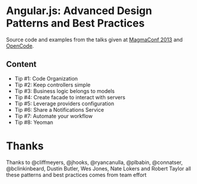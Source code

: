 # Angular.js: Advanced Design Patterns and Best Practices

Source code and examples from the talks given at [MagmaConf 2013](http://www.magmaconf.com) and [OpenCode](http://www.opencode.ca). 

## Content

* Tip #1: Code Organization
* Tip #2: Keep controllers simple
* Tip #3: Business logic belongs to models
* Tip #4: Create facade to interact with servers
* Tip #5: Leverage providers configuration
* Tip #6: Share a Notifications Service
* Tip #7: Automate your workflow
* Tip #8: Yeoman

# Thanks
Thanks to @cliffmeyers, @jhooks, @ryancanulla, @plbabin, @connatser, @bclinkinbeard, Dustin Butler, Wes Jones, Nate Lokers and Robert Taylor all these patterns and best practices comes from team effort

